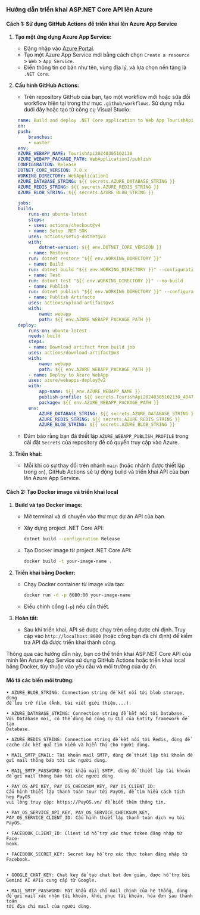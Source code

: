 ### Hướng dẫn triển khai ASP.NET Core API lên Azure

#### Cách 1: Sử dụng GitHub Actions để triển khai lên Azure App Service

1. **Tạo một ứng dụng Azure App Service:**
   - Đăng nhập vào [Azure Portal](https://portal.azure.com/).
   - Tạo một Azure App Service mới bằng cách chọn `Create a resource` > `Web` > `App Service`.
   - Điền thông tin cơ bản như tên, vùng địa lý, và lựa chọn nền tảng là `.NET Core`.

2. **Cấu hình GitHub Actions:**
   - Trên repository GitHub của bạn, tạo một workflow mới hoặc sửa đổi workflow hiện tại trong thư mục `.github/workflows`. Sử dụng mẫu dưới đây hoặc tạo từ công cụ Visual Studio:

   ```yaml
    name: Build and deploy .NET Core application to Web App TourishApi20240305102130
    on:
    push:
        branches:
        - master
    env:
    AZURE_WEBAPP_NAME: TourishApi20240305102130
    AZURE_WEBAPP_PACKAGE_PATH: WebApplication1/publish
    CONFIGURATION: Release
    DOTNET_CORE_VERSION: 7.0.x
    WORKING_DIRECTORY: WebApplication1
    AZURE_DATABASE_STRING: ${{ secrets.AZURE_DATABASE_STRING }}
    AZURE_REDIS_STRING: ${{ secrets.AZURE_REDIS_STRING }}
    AZURE_BLOB_STRING: ${{ secrets.AZURE_BLOB_STRING }}

    jobs:
    build:
        runs-on: ubuntu-latest
        steps:
        - uses: actions/checkout@v4
        - name: Setup .NET SDK
        uses: actions/setup-dotnet@v3
        with:
            dotnet-version: ${{ env.DOTNET_CORE_VERSION }}
        - name: Restore
        run: dotnet restore "${{ env.WORKING_DIRECTORY }}"
        - name: Build
        run: dotnet build "${{ env.WORKING_DIRECTORY }}" --configuration ${{ env.CONFIGURATION }} --no-restore
        - name: Test
        run: dotnet test "${{ env.WORKING_DIRECTORY }}" --no-build
        - name: Publish
        run: dotnet publish "${{ env.WORKING_DIRECTORY }}" --configuration ${{ env.CONFIGURATION }} --no-build --output "${{ env.AZURE_WEBAPP_PACKAGE_PATH }}"
        - name: Publish Artifacts
        uses: actions/upload-artifact@v3
        with:
            name: webapp
            path: ${{ env.AZURE_WEBAPP_PACKAGE_PATH }}
    deploy:
        runs-on: ubuntu-latest
        needs: build
        steps:
        - name: Download artifact from build job
        uses: actions/download-artifact@v3
        with:
            name: webapp
            path: ${{ env.AZURE_WEBAPP_PACKAGE_PATH }}
        - name: Deploy to Azure WebApp
        uses: azure/webapps-deploy@v2
        with:
            app-name: ${{ env.AZURE_WEBAPP_NAME }}
            publish-profile: ${{ secrets.TourishApi20240305102130_4D47 }}
            package: ${{ env.AZURE_WEBAPP_PACKAGE_PATH }}
        env:       
            AZURE_DATABASE_STRING: ${{ secrets.AZURE_DATABASE_STRING }}
            AZURE_REDIS_STRING: ${{ secrets.AZURE_REDIS_STRING }}
            AZURE_BLOB_STRING: ${{ secrets.AZURE_BLOB_STRING }}

   ```

   - Đảm bảo rằng bạn đã thiết lập `AZURE_WEBAPP_PUBLISH_PROFILE` trong cài đặt `Secrets` của repository để có quyền truy cập vào Azure.

3. **Triển khai:**
   - Mỗi khi có sự thay đổi trên nhánh `main` (hoặc nhánh được thiết lập trong `on`), GitHub Actions sẽ tự động build và triển khai API của bạn lên Azure App Service.

#### Cách 2: Tạo Docker image và triển khai local

1. **Build và tạo Docker image:**
   - Mở terminal và di chuyển vào thư mục dự án API của bạn.
   - Xây dựng project .NET Core API:

     ```bash
     dotnet build --configuration Release
     ```

   - Tạo Docker image từ project .NET Core API:

     ```bash
     docker build -t your-image-name .
     ```

2. **Triển khai bằng Docker:**
   - Chạy Docker container từ image vừa tạo:

     ```bash
     docker run -d -p 8080:80 your-image-name
     ```

   - Điều chỉnh cổng (`-p`) nếu cần thiết.

3. **Hoàn tất:**
   - Sau khi triển khai, API sẽ được chạy trên cổng được chỉ định. Truy cập vào `http://localhost:8080` (hoặc cổng bạn đã chỉ định) để kiểm tra API đã được triển khai thành công.

Thông qua các hướng dẫn này, bạn có thể triển khai ASP.NET Core API của mình lên Azure App Service sử dụng GitHub Actions hoặc triển khai local bằng Docker, tùy thuộc vào yêu cầu và môi trường của dự án.


#### Mô tả các biến môi trường:

    • AZURE_BLOB_STRING: Connection string để kết nối tới blob storage, dùng
    để lưu trữ file (Ảnh, bài viết giới thiệu,...).

    • AZURE_DATABASE_STRING: Connection string để kết nối tới Database.
    Với Database mới, có thể dùng bộ công cụ CLI của Entity framework để tạo
    Database.

    • AZURE_REDIS_STRING: Connection string để kết nối tới Redis, dùng để
    cache các kết quả tìm kiếm và hiển thị cho người dùng.

    • MAIL_SMTP_EMAIL: Tài khoản mail SMTP, dùng để thiết lập tài khoản để
    gửi mail thông báo tới các người dùng.

    • MAIL_SMTP_PASSWORD: Mật khẩu mail SMTP, dùng để thiết lập tài khoản
    để gửi mail thông báo tới các người dùng.

    • PAY_OS_API_KEY, PAY_OS_CHECKSUM_KEY, PAY_OS_CLIENT_ID:
    Cấu hình thiết lập thanh toán tour tới PayOS, để tìm hiểu cách tích hợp PayOS
    vui lòng truy cập: https://PayOS.vn/ để biết thêm thông tin.

    • PAY_OS_SERVICE_API_KEY, PAY_OS_SERVICE_CHECKSUM_KEY,
    PAY_OS_SERVICE_CLIENT_ID: Cấu hình thiết lập thanh toán dịch vụ tới
    PayOS.

    • FACEBOOK_CLIENT_ID: Client id hỗ trợ xác thực token đăng nhập từ Face-
    book.

    • FACEBOOK_SECRET_KEY: Secret key hỗ trợ xác thực token đăng nhập từ
    Facebook.


    • GOOGLE_CHAT_KEY: Chat key để tạo chat bot đơn giản, được hỗ trợ bởi
    Gemini AI APIs cung cấp từ Google.

    • MAIL_SMTP_PASSWORD: Mật khẩu địa chỉ mail chính của hệ thống, dùng
    để gửi mail xác nhận tài khoản, khôi phục tài khoản, hóa đơn sau thanh toán
    tới địa chỉ mail của người dùng.
